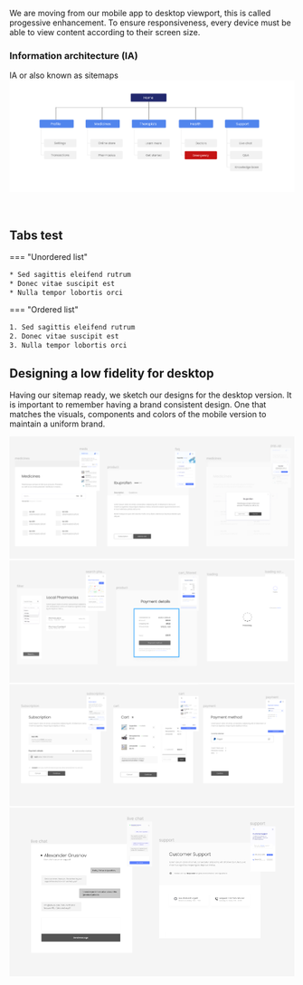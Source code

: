 

We are moving from our mobile app to desktop viewport, this is called progessive enhancement. To ensure responsiveness, every device must be able to view content according to their screen size. 
<br>

### Information architecture (IA) ###

IA or also known as sitemaps 
<img src="https://raw.githubusercontent.com/divstackio/docs-study/main/docs/img/IA.png">

<br>


## Tabs test ##

=== "Unordered list"

    * Sed sagittis eleifend rutrum
    * Donec vitae suscipit est
    * Nulla tempor lobortis orci

=== "Ordered list"

    1. Sed sagittis eleifend rutrum
    2. Donec vitae suscipit est
    3. Nulla tempor lobortis orci
    
    
   
 
 ## Designing a low fidelity for desktop ##
 
 Having our sitemap ready, we sketch our designs for the desktop version. It is important to remember having a brand consistent design. One that matches the visuals, components and colors of the mobile version to maintain a uniform brand.
 
 <img src="https://raw.githubusercontent.com/divstackio/docs-study/main/docs/img/web01.png">
  <img src="https://raw.githubusercontent.com/divstackio/docs-study/main/docs/img/web02.png">
   <img src="https://raw.githubusercontent.com/divstackio/docs-study/main/docs/img/web03.png">
 <img src="https://raw.githubusercontent.com/divstackio/docs-study/main/docs/img/web04.png">
